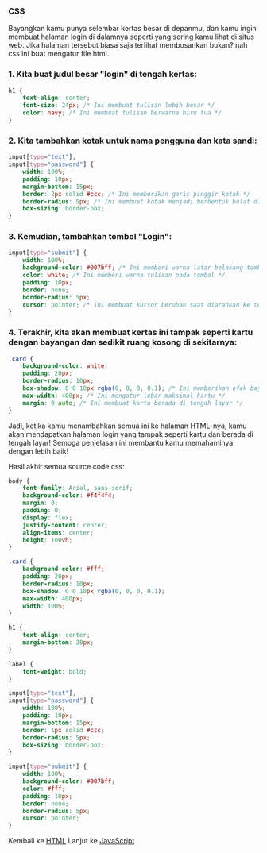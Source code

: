 ### CSS
Bayangkan kamu punya selembar kertas besar di depanmu, dan kamu ingin membuat halaman login di dalamnya seperti yang sering kamu lihat di situs web. Jika halaman tersebut biasa saja terlihat membosankan bukan? nah css ini buat mengatur file html.

### 1. Kita buat judul besar "login" di tengah kertas:
```css
h1 {
    text-align: center;
    font-size: 24px; /* Ini membuat tulisan lebih besar */
    color: navy; /* Ini membuat tulisan berwarna biru tua */
}
```
### 2. Kita tambahkan kotak untuk nama pengguna dan kata sandi:
```css
input[type="text"],
input[type="password"] {
    width: 100%;
    padding: 10px;
    margin-bottom: 15px;
    border: 2px solid #ccc; /* Ini memberikan garis pinggir kotak */
    border-radius: 5px; /* Ini membuat kotak menjadi berbentuk bulat di sudutnya */
    box-sizing: border-box;
}
```
### 3. Kemudian, tambahkan tombol "Login":
```css
input[type="submit"] {
    width: 100%;
    background-color: #007bff; /* Ini memberi warna latar belakang tombol */
    color: white; /* Ini memberi warna tulisan pada tombol */
    padding: 10px;
    border: none;
    border-radius: 5px;
    cursor: pointer; /* Ini membuat kursor berubah saat diarahkan ke tombol */
}
```
### 4. Terakhir, kita akan membuat kertas ini tampak seperti kartu dengan bayangan dan sedikit ruang kosong di sekitarnya:
```css
.card {
    background-color: white;
    padding: 20px;
    border-radius: 10px;
    box-shadow: 0 0 10px rgba(0, 0, 0, 0.1); /* Ini memberikan efek bayangan */
    max-width: 400px; /* Ini mengatur lebar maksimal kartu */
    margin: 0 auto; /* Ini membuat kartu berada di tengah layar */
}
```
Jadi, ketika kamu menambahkan semua ini ke halaman HTML-nya, kamu akan mendapatkan halaman login yang tampak seperti kartu dan berada di tengah layar! Semoga penjelasan ini membantu kamu memahaminya dengan lebih baik!

Hasil akhir semua source code css:
```css
body {
    font-family: Arial, sans-serif;
    background-color: #f4f4f4;
    margin: 0;
    padding: 0;
    display: flex;
    justify-content: center;
    align-items: center;
    height: 100vh;
}

.card {
    background-color: #fff;
    padding: 20px;
    border-radius: 10px;
    box-shadow: 0 0 10px rgba(0, 0, 0, 0.1);
    max-width: 400px;
    width: 100%;
}

h1 {
    text-align: center;
    margin-bottom: 20px;
}

label {
    font-weight: bold;
}

input[type="text"],
input[type="password"] {
    width: 100%;
    padding: 10px;
    margin-bottom: 15px;
    border: 1px solid #ccc;
    border-radius: 5px;
    box-sizing: border-box;
}

input[type="submit"] {
    width: 100%;
    background-color: #007bff;
    color: #fff;
    padding: 10px;
    border: none;
    border-radius: 5px;
    cursor: pointer;
}
```

Kembali ke [HTML](../HTML/Materi.md) Lanjut ke [JavaScript](../JavaScipt/Materi.md)
